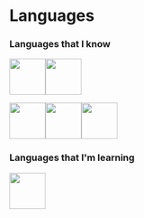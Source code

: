 # Languages

### Languages that I know
<img src="https://cdn.jsdelivr.net/gh/devicons/devicon/icons/python/python-original.svg" width="64"/><img src="https://cdn.jsdelivr.net/gh/devicons/devicon/icons/javascript/javascript-original.svg" width="64" />

<img src="https://cdn.jsdelivr.net/gh/devicons/devicon/icons/html5/html5-original.svg" width="64"/><img src="https://cdn.jsdelivr.net/gh/devicons/devicon/icons/css3/css3-original.svg" width="64"/><img src="https://cdn.jsdelivr.net/gh/devicons/devicon/icons/tailwindcss/tailwindcss-plain.svg" width="64"/>
          
          
### Languages that I'm learning
<img src="https://cdn.jsdelivr.net/gh/devicons/devicon/icons/rust/rust-plain.svg" width="64"/>
